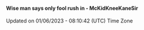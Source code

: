 #### Wise man says only fool rush in - McKidKneeKaneSir
Updated on 01/06/2023 - 08:10:42 (UTC) Time Zone
